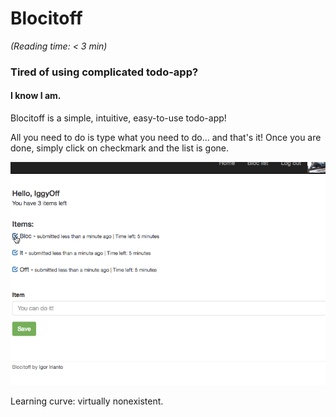 # Blocitoff

_(Reading time: < 3 min)_


### Tired of using complicated todo-app?

#### I know I am.

Blocitoff is a simple, intuitive, easy-to-use todo-app!

All you need to do is type what you need to do... and that's it! Once you are done, simply click on checkmark and the list is gone.


![gif](/misc/BLocitoff1.gif)

Learning curve: virtually nonexistent.
